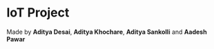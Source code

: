 # IoT Project

Made by **Aditya Desai**, **Aditya Khochare**, **Aditya Sankolli** and **Aadesh Pawar**
